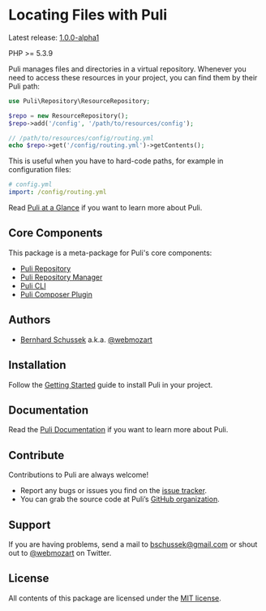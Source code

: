 Locating Files with Puli
========================

Latest release: [1.0.0-alpha1](https://packagist.org/packages/puli/puli#1.0.0-alpha1)

PHP >= 5.3.9

Puli manages files and directories in a virtual repository. Whenever you need
to access these resources in your project, you can find them by their Puli path:

```php
use Puli\Repository\ResourceRepository;

$repo = new ResourceRepository();
$repo->add('/config', '/path/to/resources/config');

// /path/to/resources/config/routing.yml
echo $repo->get('/config/routing.yml')->getContents();
```

This is useful when you have to hard-code paths, for example in configuration
files:

```yaml
# config.yml
import: /config/routing.yml
```

Read [Puli at a Glance] if you want to learn more about Puli.

Core Components
---------------

This package is a meta-package for Puli's core components:

* [Puli Repository]
* [Puli Repository Manager]
* [Puli CLI]
* [Puli Composer Plugin]

Authors
-------

* [Bernhard Schussek] a.k.a. [@webmozart]

Installation
------------

Follow the [Getting Started] guide to install Puli in your project.

Documentation
-------------

Read the [Puli Documentation] if you want to learn more about Puli.

Contribute
----------

Contributions to Puli are always welcome!

* Report any bugs or issues you find on the [issue tracker].
* You can grab the source code at Puli’s [GitHub organization].

Support
-------

If you are having problems, send a mail to bschussek@gmail.com or shout out to
[@webmozart] on Twitter.

License
-------

All contents of this package are licensed under the [MIT license].

[Bernhard Schussek]: http://webmozarts.com
[Getting Started]: http://puli.readthedocs.org/en/latest/getting-started.html
[Puli Documentation]: http://puli.readthedocs.org/en/latest/index.html
[Puli at a Glance]: http://puli.readthedocs.org/en/latest/at-a-glance.html
[Puli Repository]: https://github.com/puli/repository
[Puli Repository Manager]: https://github.com/puli/repository-manager
[Puli CLI]: https://github.com/puli/cli
[Puli Composer Plugin]: https://github.com/puli/composer-plugin
[issue tracker]: https://github.com/puli/puli/issues
[GitHub organization]: https://github.com/puli
[@webmozart]: https://twitter.com/webmozart
[MIT license]: LICENSE
